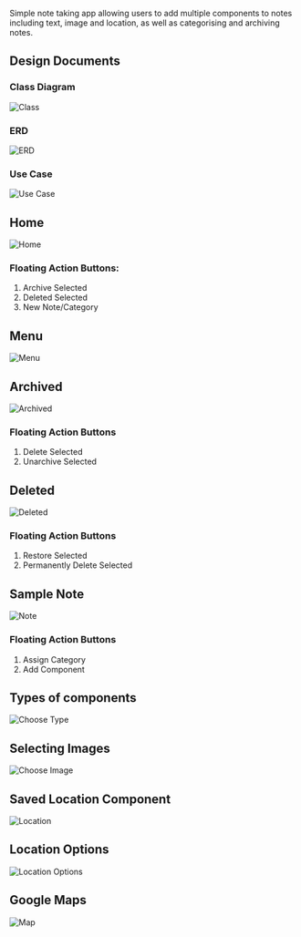 Simple note taking app allowing users to add multiple components to notes including text, image and location, as well as categorising and archiving notes. 

## Design Documents

### Class Diagram
![Class](https://i.imgur.com/LYCFoLB.png "Class")

### ERD
![ERD](https://i.imgur.com/sPBX6zC.png "ERD")

### Use Case
![Use Case](https://i.imgur.com/cQjMLHq.png "Use Case")

## Home
![Home](https://i.imgur.com/Zcm7Prz.jpg "Home")

### Floating Action Buttons:
1. Archive Selected
2. Deleted Selected
3. New Note/Category

## Menu
![Menu](https://i.imgur.com/ny8zWXU.jpg "Menu")

## Archived
![Archived](https://i.imgur.com/bht1zoF.jpg "Archived")

### Floating Action Buttons
1. Delete Selected
2. Unarchive Selected

## Deleted
![Deleted](https://i.imgur.com/zDpXbkj.jpg "Deleted")

### Floating Action Buttons
1. Restore Selected
2. Permanently Delete Selected

## Sample Note
![Note](https://i.imgur.com/kBbxbK7.jpg "Note")

### Floating Action Buttons
1. Assign Category
2. Add Component

## Types of components
![Choose Type](https://i.imgur.com/LxY89qR.jpg "Choose Type")

## Selecting Images
![Choose Image](https://i.imgur.com/vRt3et2.jpg "Choose Image")

## Saved Location Component
![Location](https://i.imgur.com/6yvPyDn.jpg "Saved Location")

## Location Options
![Location Options](https://i.imgur.com/8PtI2EF.jpg "Location Options")

## Google Maps 
![Map](https://i.imgur.com/AOrmRZT.jpg "Map")
